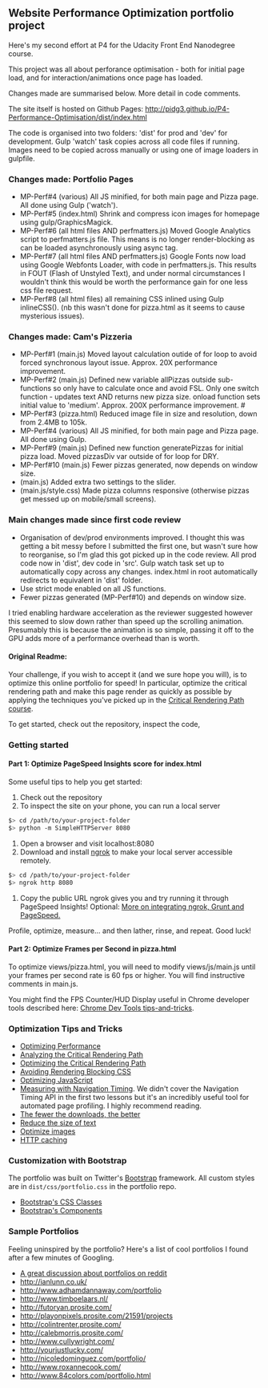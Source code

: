 ## Website Performance Optimization portfolio project

Here's my second effort at P4 for the Udacity Front End Nanodegree course. 

This project was all about perforance optimisation - both for initial page load, and for interaction/animations once page has loaded. 

Changes made are summarised below. More detail in code comments.

The site itself is hosted on Github Pages: http://pidg3.github.io/P4-Performance-Optimisation/dist/index.html

The code is organised into two folders: 'dist' for prod and 'dev' for development. Gulp 'watch' task copies across all code files if running. Images need to be copied across manually or using one of image loaders in gulpfile.

### Changes made: Portfolio Pages

* MP-Perf#4 (various) All JS minified, for both main page and Pizza page. All done using Gulp ('watch').
* MP-Perf#5 (index.html) Shrink and compress icon images for homepage using gulp/GraphicsMagick.
* MP-Perf#6 (all html files AND perfmatters.js) Moved Google Analytics script to perfmatters.js file. This means is no longer render-blocking as can be loaded asynchronously using async tag.
* MP-Perf#7 (all html files AND perfmatters.js) Google Fonts now load using Google Webfonts Loader, with code in perfmatters.js. This results in FOUT (Flash of Unstyled Text), and under normal circumstances I wouldn't think this would be worth the performance gain for one less css file request. 
* MP-Perf#8 (all html files) all remaining CSS inlined using Gulp inlineCSS(). (nb this wasn't done for pizza.html as it seems to cause mysterious issues).
 
### Changes made: Cam's Pizzeria

* MP-Perf#1 (main.js) Moved layout calculation outide of for loop to avoid forced synchronous layout issue. Approx. 20X performance improvement. 
* MP-Perf#2 (main.js) Defined new variable allPizzas outside sub-functions so only have to calculate once and avoid FSL. Only one switch function - updates text AND returns new pizza size. onload function sets initial value to 'medium'. Approx. 200X performance improvement. #
* MP-Perf#3 (pizza.html) Reduced image file in size and resolution, down from 2.4MB to 105k.
* MP-Perf#4 (various) All JS minified, for both main page and Pizza page. All done using Gulp. 
* MP-Perf#9 (main.js) Defined new function generatePizzas for initial pizza load. Moved pizzasDiv var outside of for loop for DRY.
* MP-Perf#10 (main.js) Fewer pizzas generated, now depends on window size. 
* (main.js) Added extra two settings to the slider.
* (main.js/style.css) Made pizza columns responsive (otherwise pizzas get messed up on mobile/small screens).

### Main changes made since first code review

* Organisation of dev/prod environments improved. I thought this was getting a bit messy before I submitted the first one, but wasn't sure how to reorganise, so I'm glad this got picked up in the code review. All prod code now in 'dist', dev code in 'src'. Gulp watch task set up to automatically copy across any changes. index.html in root automatically redirects to equivalent in 'dist' folder.
* Use strict mode enabled on all JS functions. 
* Fewer pizzas generated (MP-Perf#10) and depends on window size. 

I tried enabling hardware acceleration as the reviewer suggested however this seemed to slow down rather than speed up the scrolling animation. Presumably this is because the animation is so simple, passing it off to the GPU adds more of a performance overhead than is worth. 
 
#### Original Readme:

Your challenge, if you wish to accept it (and we sure hope you will), is to optimize this online portfolio for speed! In particular, optimize the critical rendering path and make this page render as quickly as possible by applying the techniques you've picked up in the [Critical Rendering Path course](https://www.udacity.com/course/ud884).

To get started, check out the repository, inspect the code,

### Getting started

#### Part 1: Optimize PageSpeed Insights score for index.html

Some useful tips to help you get started:

1. Check out the repository
1. To inspect the site on your phone, you can run a local server

  ```bash
  $> cd /path/to/your-project-folder
  $> python -m SimpleHTTPServer 8080
  ```

1. Open a browser and visit localhost:8080
1. Download and install [ngrok](https://ngrok.com/) to make your local server accessible remotely.

  ``` bash
  $> cd /path/to/your-project-folder
  $> ngrok http 8080
  ```

1. Copy the public URL ngrok gives you and try running it through PageSpeed Insights! Optional: [More on integrating ngrok, Grunt and PageSpeed.](http://www.jamescryer.com/2014/06/12/grunt-pagespeed-and-ngrok-locally-testing/)

Profile, optimize, measure... and then lather, rinse, and repeat. Good luck!

#### Part 2: Optimize Frames per Second in pizza.html

To optimize views/pizza.html, you will need to modify views/js/main.js until your frames per second rate is 60 fps or higher. You will find instructive comments in main.js. 

You might find the FPS Counter/HUD Display useful in Chrome developer tools described here: [Chrome Dev Tools tips-and-tricks](https://developer.chrome.com/devtools/docs/tips-and-tricks).

### Optimization Tips and Tricks
* [Optimizing Performance](https://developers.google.com/web/fundamentals/performance/ "web performance")
* [Analyzing the Critical Rendering Path](https://developers.google.com/web/fundamentals/performance/critical-rendering-path/analyzing-crp.html "analyzing crp")
* [Optimizing the Critical Rendering Path](https://developers.google.com/web/fundamentals/performance/critical-rendering-path/optimizing-critical-rendering-path.html "optimize the crp!")
* [Avoiding Rendering Blocking CSS](https://developers.google.com/web/fundamentals/performance/critical-rendering-path/render-blocking-css.html "render blocking css")
* [Optimizing JavaScript](https://developers.google.com/web/fundamentals/performance/critical-rendering-path/adding-interactivity-with-javascript.html "javascript")
* [Measuring with Navigation Timing](https://developers.google.com/web/fundamentals/performance/critical-rendering-path/measure-crp.html "nav timing api"). We didn't cover the Navigation Timing API in the first two lessons but it's an incredibly useful tool for automated page profiling. I highly recommend reading.
* <a href="https://developers.google.com/web/fundamentals/performance/optimizing-content-efficiency/eliminate-downloads.html">The fewer the downloads, the better</a>
* <a href="https://developers.google.com/web/fundamentals/performance/optimizing-content-efficiency/optimize-encoding-and-transfer.html">Reduce the size of text</a>
* <a href="https://developers.google.com/web/fundamentals/performance/optimizing-content-efficiency/image-optimization.html">Optimize images</a>
* <a href="https://developers.google.com/web/fundamentals/performance/optimizing-content-efficiency/http-caching.html">HTTP caching</a>

### Customization with Bootstrap
The portfolio was built on Twitter's <a href="http://getbootstrap.com/">Bootstrap</a> framework. All custom styles are in `dist/css/portfolio.css` in the portfolio repo.

* <a href="http://getbootstrap.com/css/">Bootstrap's CSS Classes</a>
* <a href="http://getbootstrap.com/components/">Bootstrap's Components</a>

### Sample Portfolios

Feeling uninspired by the portfolio? Here's a list of cool portfolios I found after a few minutes of Googling.

* <a href="http://www.reddit.com/r/webdev/comments/280qkr/would_anybody_like_to_post_their_portfolio_site/">A great discussion about portfolios on reddit</a>
* <a href="http://ianlunn.co.uk/">http://ianlunn.co.uk/</a>
* <a href="http://www.adhamdannaway.com/portfolio">http://www.adhamdannaway.com/portfolio</a>
* <a href="http://www.timboelaars.nl/">http://www.timboelaars.nl/</a>
* <a href="http://futoryan.prosite.com/">http://futoryan.prosite.com/</a>
* <a href="http://playonpixels.prosite.com/21591/projects">http://playonpixels.prosite.com/21591/projects</a>
* <a href="http://colintrenter.prosite.com/">http://colintrenter.prosite.com/</a>
* <a href="http://calebmorris.prosite.com/">http://calebmorris.prosite.com/</a>
* <a href="http://www.cullywright.com/">http://www.cullywright.com/</a>
* <a href="http://yourjustlucky.com/">http://yourjustlucky.com/</a>
* <a href="http://nicoledominguez.com/portfolio/">http://nicoledominguez.com/portfolio/</a>
* <a href="http://www.roxannecook.com/">http://www.roxannecook.com/</a>
* <a href="http://www.84colors.com/portfolio.html">http://www.84colors.com/portfolio.html</a>
